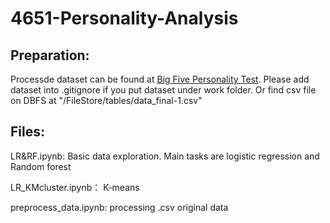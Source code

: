 # 4651-Personality-Analysis  
## Preparation:  
Processde dataset can be found at [Big Five Personality Test](https://www.kaggle.com/tunguz/big-five-personality-test). Please add dataset into .gitignore if you put dataset under work folder. Or find csv file on DBFS at "/FileStore/tables/data_final-1.csv"  

## Files:  
LR&RF.ipynb: Basic data exploration. Main tasks are logistic regression and Random forest

LR_KMcluster.ipynb： K-means

preprocess_data.ipynb: processing .csv original data
